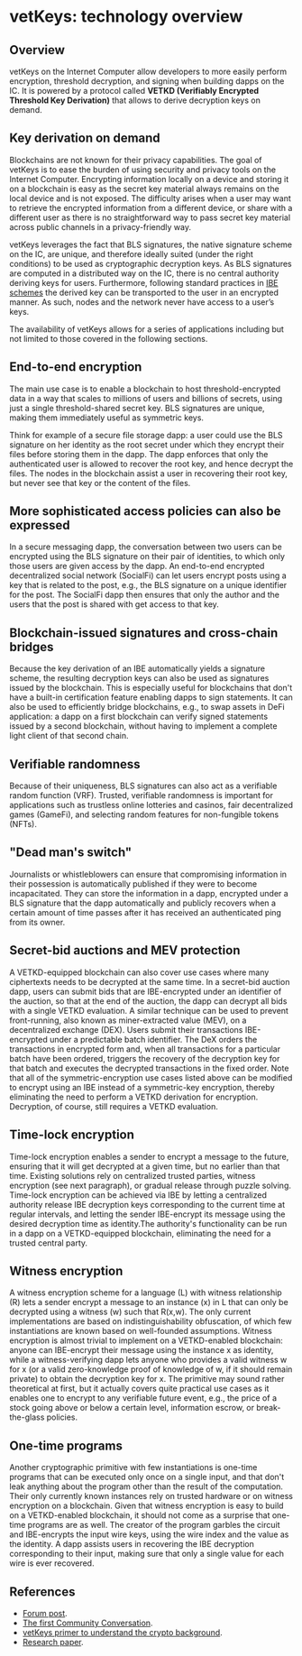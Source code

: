# vetKeys: technology overview

## Overview
vetKeys on the Internet Computer allow developers to more easily perform encryption, threshold decryption, and signing when building dapps on the IC. It is powered by a protocol called **VETKD (Verifiably Encrypted Threshold Key Derivation)** that allows to derive decryption keys on demand.

## Key derivation on demand
Blockchains are not known for their privacy capabilities. The goal of vetKeys is to ease the burden of using security and privacy tools on the Internet Computer. 
Encrypting information locally on a device and storing it on a blockchain is easy as the secret key material always remains on the local device and is not exposed.
The difficulty arises when a user may want to retrieve the encrypted information from a different device, or share with a different user as there is no straightforward way to pass secret key material across public channels in a privacy-friendly way. 

vetKeys leverages the fact that BLS signatures, the native signature scheme on the IC, are unique, and therefore ideally suited (under the right conditions) to be used as cryptographic decryption keys. As BLS signatures are computed in a distributed way on the IC, there is no central authority deriving keys for users. Furthermore, following standard practices in [IBE schemes](https://internetcomputer.org/blog/features/vetkey-primer#identity-based-encryption-ibe) the derived key can be transported to the user in an encrypted manner. As such, nodes and the network never have access to a user’s keys.

The availability of vetKeys allows for a series of applications including but not limited to those covered in the following sections.

## End-to-end encryption

The main use case is to enable a blockchain to host threshold-encrypted data in a way that scales to millions of users and billions of secrets, using just a single threshold-shared secret key. BLS signatures are unique, making them immediately useful as symmetric keys.

Think for example of a secure file storage dapp: a user could use the BLS signature on her identity as the root secret under which they encrypt their files before storing them in the dapp. 
The dapp enforces that only the authenticated user is allowed to recover the root key, and hence decrypt the files.
The nodes in the blockchain assist a user in recovering their root key, but never see that key or the content of the files.

## More sophisticated access policies can also be expressed
In a secure messaging dapp, the conversation between two users can be encrypted using the BLS signature on their pair of identities, to which only those users are given access by the dapp.
An end-to-end encrypted decentralized social network (SocialFi) can let users encrypt posts using a key that is related to the post, e.g., the BLS signature on a unique identifier for the post.
The SocialFi dapp then ensures that only the author and the users that the post is shared with get access to that key.

## Blockchain-issued signatures and cross-chain bridges
Because the key derivation of an IBE automatically yields a signature scheme, the resulting decryption keys can also be used as signatures issued by the blockchain.
This is especially useful for blockchains that don't have a built-in certification feature enabling dapps to sign statements.
It can also be used to efficiently bridge blockchains, e.g., to swap assets in DeFi application: a dapp on a first blockchain can verify signed statements issued by a second blockchain, without having to implement a complete light client of that second chain.

## Verifiable randomness
Because of their uniqueness, BLS signatures can also act as a verifiable random function (VRF). 
Trusted, verifiable randomness is important for applications such as trustless online lotteries and casinos, fair decentralized games (GameFi), and selecting random features for non-fungible tokens (NFTs). 

## "Dead man's switch"
Journalists or whistleblowers can ensure that compromising information in their possession is automatically published if they were to become incapacitated. 
They can store the information in a dapp, encrypted under a BLS signature that the dapp automatically and publicly recovers when a certain amount of time passes after it has received an authenticated ping from its owner.

## Secret-bid auctions and MEV protection
A VETKD-equipped blockchain can also cover use cases where many ciphertexts needs to be decrypted at the same time.
In a secret-bid auction dapp, users can submit bids that are IBE-encrypted under an identifier of the auction, so that at the end of the auction, the dapp can decrypt all bids with a single VETKD evaluation. A similar technique can be used to prevent front-running, also known as miner-extracted value (MEV), on a decentralized exchange (DEX). Users submit their transactions IBE-encrypted under a predictable batch identifier. The DeX orders the transactions in encrypted form and, when all transactions for a particular batch have been ordered, triggers the recovery of the decryption key for that batch and executes the decrypted transactions in the fixed order. Note that all of the symmetric-encryption use cases listed above can be modified to encrypt using an IBE instead of a symmetric-key encryption, thereby eliminating the need to perform a VETKD derivation for encryption. Decryption, of course, still requires a VETKD evaluation.

## Time-lock encryption
Time-lock encryption enables a sender to encrypt a message to the future, ensuring that it will get decrypted at a given time, but no earlier than that time. Existing solutions rely on centralized trusted parties, witness encryption (see next paragraph), or gradual release through puzzle solving. Time-lock encryption can be achieved via IBE by letting a centralized authority release IBE decryption keys corresponding to the current time at regular intervals, and letting the sender IBE-encrypt its message using the desired decryption time as identity.The authority's functionality can be run in a dapp on a VETKD-equipped blockchain, eliminating the need for a trusted central party.

## Witness encryption
A witness encryption scheme for a language (L) with witness relationship (R) lets a sender encrypt a message to an instance (x) in L that can only be decrypted using a witness (w) such that R(x,w). The only current implementations are based on indistinguishability obfuscation, of which few instantiations are known based on well-founded assumptions. Witness encryption is almost trivial to implement on a VETKD-enabled blockchain: anyone can IBE-encrypt their message using the instance x as identity, while a witness-verifying dapp lets anyone who provides a valid witness w for x (or a valid zero-knowledge proof of knowledge of w, if it should remain private) to obtain the decryption key for x. The primitive may sound rather theoretical at first, but it actually covers quite practical use cases as it enables one to encrypt to any verifiable future event, e.g., the price of a stock going above or below a certain level, information escrow, or break-the-glass policies.

## One-time programs
Another cryptographic primitive with few instantiations is one-time programs that can be executed only once on a single input, and that don't leak anything about the program other than the result of the computation. Their only currently known instances rely on trusted hardware or on witness encryption on a blockchain. Given that witness encryption is easy to build on a VETKD-enabled blockchain, it should not come as a surprise that one-time programs are as well. The creator of the program garbles the circuit and IBE-encrypts the input wire keys, using the wire index and the value as the identity. A dapp assists users in recovering the IBE decryption corresponding to their input, making sure that only a single value for each wire is ever recovered.

## References
- [Forum post](https://forum.dfinity.org/t/threshold-key-derivation-privacy-on-the-ic/16560).
- [The first Community Conversation](https://youtu.be/baM6jHnmMq8).
- [vetKeys primer to understand the crypto background](https://internetcomputer.org/blog/features/vetkey-primer).
- [Research paper](https://eprint.iacr.org/2023/616.pdf).
